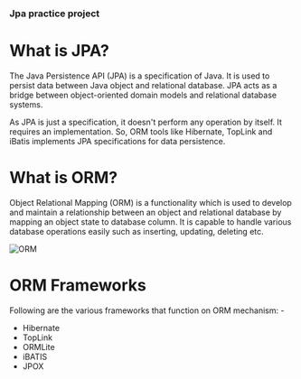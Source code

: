 ### Jpa practice project

# What is JPA?
The Java Persistence API (JPA) is a specification of Java. It is used to persist data between Java object and relational database. 
JPA acts as a bridge between object-oriented domain models and relational database systems.

As JPA is just a specification, it doesn't perform any operation by itself. It requires an implementation. So, ORM tools like Hibernate, 
TopLink and iBatis implements JPA specifications for data persistence.

# What is ORM?
Object Relational Mapping (ORM) is a functionality which is used to develop and maintain a relationship between an object and relational database by 
mapping an object state to database column. It is capable to handle various database operations easily such as inserting, updating, deleting etc.

![ORM](https://www.javatpoint.com/jpa/images/jpa-object-relational-mapping.png)

# ORM Frameworks
Following are the various frameworks that function on ORM mechanism: -

* Hibernate
* TopLink
* ORMLite
* iBATIS
* JPOX

